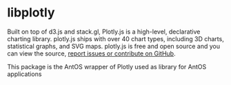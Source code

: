 # libplotly
Built on top of d3.js and stack.gl, Plotly.js is a high-level, declarative charting library. plotly.js ships with over 40 chart types, including 3D charts, statistical graphs, and SVG maps.
plotly.js is free and open source and you can view the source, [report issues or contribute on GitHub](https://github.com/plotly/plotly.js).

This package is the AntOS wrapper of Plotly used as library for AntOS applications